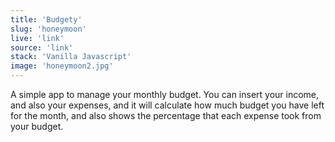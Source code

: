 ```yaml
---
title: 'Budgety'
slug: 'honeymoon'
live: 'link'
source: 'link'
stack: 'Vanilla Javascript'
image: 'honeymoon2.jpg'
---
```


A simple app to manage your monthly budget. You can insert your income, and also your expenses, and it will calculate how much budget you have left for the month, and also shows the percentage that each expense took from your budget.